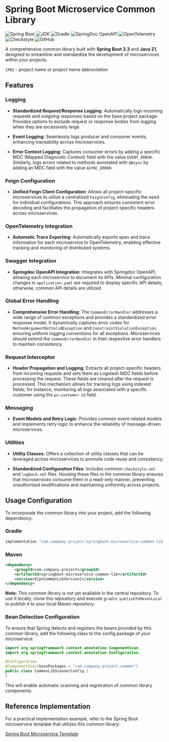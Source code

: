 # Spring Boot Microservice Common Library

![Spring Boot](https://img.shields.io/badge/Spring%20Boot-3.3-brightgreen)
![JDK](https://img.shields.io/badge/JDK-21-blue)
![Gradle](https://img.shields.io/badge/Gradle-8.6-orange)
![SpringDoc OpenAPI](https://img.shields.io/badge/springdoc--openapi-2.4.0-yellowgreen)
![OpenTelemetry](https://img.shields.io/badge/OpenTelemetry-1.37.0-purple)
![Checkstyle](https://img.shields.io/badge/Checkstyle-10.14.2-cyan)
![GitHub](https://img.shields.io/github/license/isopropylcyanide/Jwt-Spring-Security-JPA?color=blue)

A comprehensive common library built with **Spring Boot 3.3** and **Java 21**, designed to streamline and standardize the development of microservices within your projects.

`{PN}` - _project name or project name abbreviation_

## Features

### Logging

- **Standardized Request/Response Logging**: Automatically logs incoming requests and outgoing responses based on the base project package. Provides options to exclude request or response bodies from logging when they are excessively large.

- **Event Logging**: Seamlessly logs producer and consumer events, enhancing traceability across microservices.

- **Error Context Logging**: Captures consumer errors by adding a specific MDC (Mapped Diagnostic Context) field with the value `EVENT_ERROR`. Similarly, logs errors related to methods annotated with `@Async` by adding an MDC field with the value `ASYNC_ERROR`.

### Feign Configuration

- **Unified Feign Client Configuration**: Allows all project-specific microservices to utilize a centralized `FeignConfig`, eliminating the need for individual configurations. This approach ensures consistent error decoding and facilitates the propagation of project-specific headers across microservices.

### OpenTelemetry Integration

- **Automatic Trace Exporting**: Automatically exports span and trace information for each microservice to OpenTelemetry, enabling effective tracking and monitoring of distributed systems.

### Swagger Integration

- **Springdoc OpenAPI Integration**: Integrates with Springdoc OpenAPI, allowing each microservice to document its APIs. Minimal configuration changes in `application.yaml` are required to display specific API details; otherwise, common API details are utilized.

### Global Error Handling

- **Comprehensive Error Handling**: The `CommonErrorHandler` addresses a wide range of common exceptions and provides a standardized error response model. It dynamically captures error codes for `MethodArgumentNotValidException` and `ConstraintViolationException`, ensuring uniform logging conventions for all exceptions. Microservices should extend the `CommonErrorHandler` in their respective error handlers to maintain consistency.

### Request Interceptor

- **Header Propagation and Logging**: Extracts all project-specific headers from incoming requests and sets them as Logstash MDC fields before processing the request. These fields are cleared after the request is processed. This mechanism allows for tracking logs using indexed fields; for instance, monitoring all logs associated with a specific customer using the `pn-customer-id` field.

### Messaging

- **Event Models and Retry Logic**: Provides common event-related models and implements retry logic to enhance the reliability of message-driven microservices.

### Utilities

- **Utility Classes**: Offers a collection of utility classes that can be leveraged across microservices to promote code reuse and consistency.

- **Standardized Configuration Files**: Includes common `checkstyle.xml` and `logback.xml` files. Housing these files in the common library ensures that microservices consume them in a read-only manner, preventing unauthorized modifications and maintaining uniformity across projects.

## Usage Configuration

To incorporate the common library into your project, add the following dependency:

### Gradle

```groovy
implementation "com.company.project:springboot-microservice-common-lib:${pnCommonLibVersion}"
```

### Maven

```xml
<dependency>
    <groupId>com.company.project</groupId>
    <artifactId>springboot-microservice-common-lib</artifactId>
    <version>${pnCommonLibVersion}</version>
</dependency>
```


**Note:** This common library is not yet available in the central repository. To use it locally, clone this repository and execute `gradle publishToMavenLocal` to publish it to your local Maven repository.

### Bean Detection Configuration
To ensure that Spring detects and registers the beans provided by this common library, add the following class to the config package of your microservice:

```java
import org.springframework.context.annotation.ComponentScan;
import org.springframework.context.annotation.Configuration;

@Configuration
@ComponentScan(basePackages = "com.company.project.common")
public class CommonLibScannerConfig {
}
```
This will enable automatic scanning and registration of common library components.


## Reference Implementation
For a practical implementation example, refer to the Spring Boot microservice template that utilizes this common library:

[Spring Boot Microservice Template](https://github.com/mmushfiq/springboot-microservice-template)